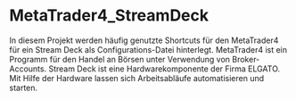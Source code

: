 # MetaTrader4_StreamDeck
In diesem Projekt werden häufig genutzte Shortcuts für den MetaTrader4 für ein Stream Deck als Configurations-Datei hinterlegt. MetaTrader4 ist ein Programm für den Handel an Börsen unter Verwendung von Broker-Accounts. Stream Deck ist eine Hardwarekomponente der Firma ELGATO. Mit Hilfe der Hardware lassen sich Arbeitsabläufe automatisieren und starten.
